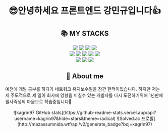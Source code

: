 <h1 align=center margin-bottom=100px>😎안녕하세요 프론트엔드 강민규입니다👍</h1>
  
<div align=center><h2>📚 MY STACKS</h2></div>
<div align=center> 
  <img src="https://img.shields.io/badge/html5-E34F26?style=for-the-badge&logo=html5&logoColor=white"> 
  <img src="https://img.shields.io/badge/css-FBCA04?style=for-the-badge&logo=css3&logoColor=black"> 
  <img src="https://img.shields.io/badge/TypeScript-3178C6.svg?style=for-the-badge&logo=TypeScript&logoColor=white"> 
  <img src="https://img.shields.io/badge/react-61DAFB?style=for-the-badge&logo=react&logoColor=black">
  <br>
  <img src="https://img.shields.io/badge/git-F05032?style=for-the-badge&logo=git&logoColor=white">
   <img src="https://img.shields.io/badge/github-181717?style=for-the-badge&logo=github&logoColor=white">
   <img src="https://img.shields.io/badge/Next-black?style=for-the-badge&logo=next.js&logoColor=white">
  <img src="https://img.shields.io/badge/redux-5319E7?style=for-the-badge&logo=redux&logoColor=white">
  <img src="https://img.shields.io/badge/Redux%20Saga-999999.svg?style=for-the-badge&logo=Redux-Saga&logoColor=white">
  <br>
  <img src="https://img.shields.io/badge/React%20Query-FF4154.svg?style=for-the-badge&logo=React-Query&logoColor=white">
   <img src="https://img.shields.io/badge/node.js-339933?style=for-the-badge&logo=Node.js&logoColor=white">
  <img src="https://img.shields.io/badge/express-000000?style=for-the-badge&logo=express&logoColor=white">
  
  
  </br>
</div>

<div align=center><h2>👀 About me</h2></div>
<div> 
  <span>예전에 개발 공부를 하다가 네트워크 유지보수일을 잠깐 한적이있습니다.
    하지만 저는 제 주도적으로 제 일이 회사에 영향을 미칠수 있는 개발자를 
    다시 도전하기위해 1년만에 필사즉생의 마음으로 학습중입니다🎈</span>
</div>

</br>

<div align="center">
  <div style="display: flex;">
  ![kagrin97 GitHub stats](https://github-readme-stats.vercel.app/api?username=kagrin97&hide=stars&theme=radical)
  ![Solved.ac 프로필](http://mazassumnida.wtf/api/v2/generate_badge?boj=kagrin97)
  </div>
</div>

